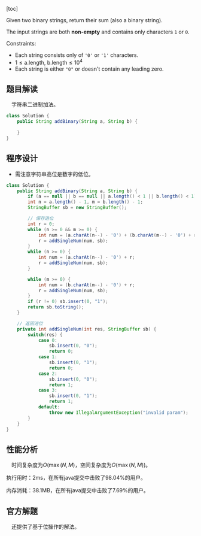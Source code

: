 [toc]

Given two binary strings, return their sum (also a binary string).

The input strings are both **non-empty** and contains only characters `1` or `0`.



Constraints:

* Each string consists only of `'0'` or `'1'` characters.
* $1 \le \text{a.length, b.length} \le 10^4$
* Each string is either `"0"` or doesn't contain any leading zero.



## 题目解读

&emsp;字符串二进制加法。

```java
class Solution {
    public String addBinary(String a, String b) {
        
    }
}
```

## 程序设计

* 需注意字符串高位是数字的低位。

```java
class Solution {
    public String addBinary(String a, String b) {
        if (a == null || b == null || a.length() < 1 || b.length() < 1) throw new IllegalArgumentException("invalid param");
        int n = a.length() - 1, m = b.length() - 1;
        StringBuffer sb = new StringBuffer();

        // 保存进位
        int r = 0;
        while (n >= 0 && m >= 0) {
            int num = (a.charAt(n--) - '0') + (b.charAt(m--) - '0') + r;
            r = addSingleNum(num, sb);
        }
        while (n >= 0) {
            int num = (a.charAt(n--) - '0') + r;
            r = addSingleNum(num, sb);
        }

        while (m >= 0) {
            int num = (b.charAt(m--) - '0') + r;
            r = addSingleNum(num, sb);
        }
        if (r != 0) sb.insert(0, "1");
        return sb.toString();
    }

    // 返回进位
    private int addSingleNum(int res, StringBuffer sb) {
        switch(res) {
            case 0:
                sb.insert(0, "0");
                return 0;
            case 1:
                sb.insert(0, "1");
                return 0;
            case 2:
                sb.insert(0, "0");
                return 1;
            case 3:
                sb.insert(0, "1");
                return 1;
            default:
                throw new IllegalArgumentException("invalid param");
        }
    }
}
```

## 性能分析

&emsp;时间复杂度为$O(\max(N,M)$，空间复杂度为$O(\max(N,M))$。

执行用时：2ms，在所有java提交中击败了98.04%的用户。

内存消耗：38.1MB，在所有java提交中击败了7.69%的用户。

## 官方解题

&emsp;还提供了基于位操作的解法。